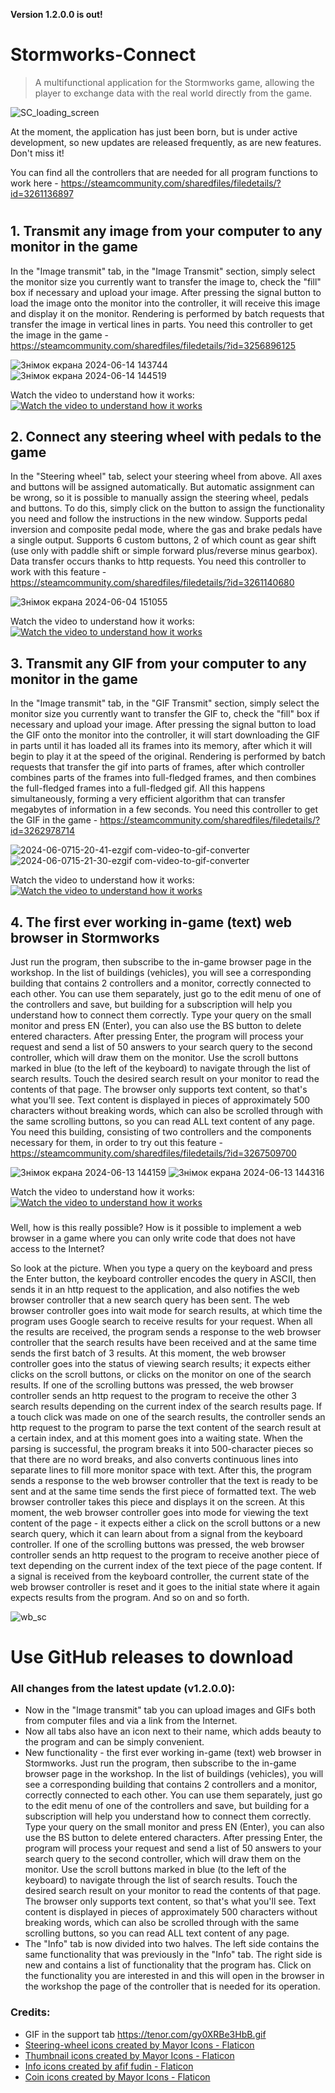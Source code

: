**Version 1.2.0.0 is out!**

# Stormworks-Connect
>A multifunctional application for the Stormworks game, allowing the player to exchange data with the real world directly from the game.

![SC_loading_screen](https://github.com/DilerFeed/Stormworks-Connect/assets/33964247/8cf1a61f-1e31-47e4-a362-ea75258e27b5)

At the moment, the application has just been born, but is under active development, so new updates are released frequently, as are new features. Don't miss it!

You can find all the controllers that are needed for all program functions to work here - https://steamcommunity.com/sharedfiles/filedetails/?id=3261136897

#

## 1. Transmit any image from your computer to any monitor in the game
In the "Image transmit" tab, in the "Image Transmit" section, simply select the monitor size you currently want to transfer the image to, check the "fill" box if necessary and upload your image. After pressing the signal button to load the image onto the monitor into the controller, it will receive this image and display it on the monitor. Rendering is performed by batch requests that transfer the image in vertical lines in parts.
You need this controller to get the image in the game - https://steamcommunity.com/sharedfiles/filedetails/?id=3256896125

![Знімок екрана 2024-06-14 143744](https://github.com/DilerFeed/Stormworks-Connect/assets/33964247/a249e8a4-0560-4852-8aa9-29a4975f2c38)
![Знімок екрана 2024-06-14 144519](https://github.com/DilerFeed/Stormworks-Connect/assets/33964247/5708533b-ad04-4c93-bd85-3c1ada59ac8e)

Watch the video to understand how it works:
[![Watch the video to understand how it works](https://img.youtube.com/vi/yDV3IyEmLcY/0.jpg)](https://www.youtube.com/watch?v=yDV3IyEmLcY)

## 2. Connect any steering wheel with pedals to the game
In the "Steering wheel" tab, select your steering wheel from above. All axes and buttons will be assigned automatically. But automatic assignment can be wrong, so it is possible to manually assign the steering wheel, pedals and buttons. To do this, simply click on the button to assign the functionality you need and follow the instructions in the new window. Supports pedal inversion and composite pedal mode, where the gas and brake pedals have a single output. Supports 6 custom buttons, 2 of which count as gear shift (use only with paddle shift or simple forward plus/reverse minus gearbox). Data transfer occurs thanks to http requests.
You need this controller to work with this feature - https://steamcommunity.com/sharedfiles/filedetails/?id=3261140680

![Знімок екрана 2024-06-04 151055](https://github.com/DilerFeed/Stormworks-Connect/assets/33964247/593d4b62-78fb-465b-b9d0-93f88be6a93d)

Watch the video to understand how it works:
[![Watch the video to understand how it works](https://img.youtube.com/vi/JS2815DQp7o/0.jpg)](https://www.youtube.com/watch?v=JS2815DQp7o)

## 3. Transmit any GIF from your computer to any monitor in the game
In the "Image transmit" tab, in the "GIF Transmit" section, simply select the monitor size you currently want to transfer the GIF to, check the "fill" box if necessary and upload your image. After pressing the signal button to load the GIF onto the monitor into the controller, it will start downloading the GIF in parts until it has loaded all its frames into its memory, after which it will begin to play it at the speed of the original. Rendering is performed by batch requests that transfer the gif into parts of frames, after which controller combines parts of the frames into full-fledged frames, and then combines the full-fledged frames into a full-fledged gif. All this happens simultaneously, forming a very efficient algorithm that can transfer megabytes of information in a few seconds.
You need this controller to get the GIF in the game - https://steamcommunity.com/sharedfiles/filedetails/?id=3262978714

![2024-06-0715-20-41-ezgif com-video-to-gif-converter](https://github.com/DilerFeed/Stormworks-Connect/assets/33964247/1466cb98-4ba1-488f-9a7e-9f8c9ddf6254)
![2024-06-0715-21-30-ezgif com-video-to-gif-converter](https://github.com/DilerFeed/Stormworks-Connect/assets/33964247/800633ad-96ca-4111-9f26-04ee8340e4a0)

Watch the video to understand how it works:
[![Watch the video to understand how it works](https://img.youtube.com/vi/2FSNrqv12NU/0.jpg)](https://www.youtube.com/watch?v=2FSNrqv12NU)

## 4. The first ever working in-game (text) web browser in Stormworks
Just run the program, then subscribe to the in-game browser page in the workshop. In the list of buildings (vehicles), you will see a corresponding building that contains 2 controllers and a monitor, correctly connected to each other. You can use them separately, just go to the edit menu of one of the controllers and save, but building for a subscription will help you understand how to connect them correctly. Type your query on the small monitor and press EN (Enter), you can also use the BS button to delete entered characters. After pressing Enter, the program will process your request and send a list of 50 answers to your search query to the second controller, which will draw them on the monitor. Use the scroll buttons marked in blue (to the left of the keyboard) to navigate through the list of search results. Touch the desired search result on your monitor to read the contents of that page. The browser only supports text content, so that's what you'll see. Text content is displayed in pieces of approximately 500 characters without breaking words, which can also be scrolled through with the same scrolling buttons, so you can read ALL text content of any page.
You need this building, consisting of two controllers and the components necessary for them, in order to try out this feature - https://steamcommunity.com/sharedfiles/filedetails/?id=3267509700

![Знімок екрана 2024-06-13 144159](https://github.com/DilerFeed/Stormworks-Connect/assets/33964247/3767343f-65b1-4f55-9175-b05207738b36)
![Знімок екрана 2024-06-13 144316](https://github.com/DilerFeed/Stormworks-Connect/assets/33964247/590ecd8c-a6d0-44c6-a6d3-a1d4806ee950)

Watch the video to understand how it works:
[![Watch the video to understand how it works](https://img.youtube.com/vi/bTid7PzwMoY/0.jpg)](https://www.youtube.com/watch?v=bTid7PzwMoY)
###
Well, how is this really possible? How is it possible to implement a web browser in a game where you can only write code that does not have access to the Internet?

So look at the picture. When you type a query on the keyboard and press the Enter button, the keyboard controller encodes the query in ASCII, then sends it in an http request to the application, and also notifies the web browser controller that a new search query has been sent. The web browser controller goes into wait mode for search results, at which time the program uses Google search to receive results for your request. When all the results are received, the program sends a response to the web browser controller that the search results have been received and at the same time sends the first batch of 3 results. At this moment, the web browser controller goes into the status of viewing search results; it expects either clicks on the scroll buttons, or clicks on the monitor on one of the search results. If one of the scrolling buttons was pressed, the web browser controller sends an http request to the program to receive the other 3 search results depending on the current index of the search results page. If a touch click was made on one of the search results, the controller sends an http request to the program to parse the text content of the search result at a certain index, and at this moment goes into a waiting state. When the parsing is successful, the program breaks it into 500-character pieces so that there are no word breaks, and also converts continuous lines into separate lines to fill more monitor space with text. After this, the program sends a response to the web browser controller that the text is ready to be sent and at the same time sends the first piece of formatted text. The web browser controller takes this piece and displays it on the screen. At this moment, the web browser controller goes into mode for viewing the text content of the page - it expects either a click on the scroll buttons or a new search query, which it can learn about from a signal from the keyboard controller. If one of the scrolling buttons was pressed, the web browser controller sends an http request to the program to receive another piece of text depending on the current index of the text piece of the page content. If a signal is received from the keyboard controller, the current state of the web browser controller is reset and it goes to the initial state where it again expects results from the program. And so on and so forth.

![wb_sc](https://github.com/DilerFeed/Stormworks-Connect/assets/33964247/25ea593e-499c-4b53-86d8-178d1be38b2e)

# Use GitHub releases to download

### All changes from the latest update (v1.2.0.0):
* Now in the "Image transmit" tab you can upload images and GIFs both from computer files and via a link from the Internet.
* Now all tabs also have an icon next to their name, which adds beauty to the program and can be simply convenient.
* New functionality - the first ever working in-game (text) web browser in Stormworks. Just run the program, then subscribe to the in-game browser page in the workshop. In the list of buildings (vehicles), you will see a corresponding building that contains 2 controllers and a monitor, correctly connected to each other. You can use them separately, just go to the edit menu of one of the controllers and save, but building for a subscription will help you understand how to connect them correctly. Type your query on the small monitor and press EN (Enter), you can also use the BS button to delete entered characters. After pressing Enter, the program will process your request and send a list of 50 answers to your search query to the second controller, which will draw them on the monitor. Use the scroll buttons marked in blue (to the left of the keyboard) to navigate through the list of search results. Touch the desired search result on your monitor to read the contents of that page. The browser only supports text content, so that's what you'll see. Text content is displayed in pieces of approximately 500 characters without breaking words, which can also be scrolled through with the same scrolling buttons, so you can read ALL text content of any page.
* The "Info" tab is now divided into two halves. The left side contains the same functionality that was previously in the "Info" tab. The right side is new and contains a list of functionality that the program has. Click on the functionality you are interested in and this will open in the browser in the workshop the page of the controller that is needed for its operation.

### Credits:
* GIF in the support tab https://tenor.com/gy0XRBe3HbB.gif
* <a href="https://www.flaticon.com/free-icons/steering-wheel" title="steering-wheel icons">Steering-wheel icons created by Mayor Icons - Flaticon</a>
* <a href="https://www.flaticon.com/free-icons/thumbnail" title="thumbnail icons">Thumbnail icons created by Mayor Icons - Flaticon</a>
* <a href="https://www.flaticon.com/free-icons/info" title="info icons">Info icons created by afif fudin - Flaticon</a>
* <a href="https://www.flaticon.com/free-icons/coin" title="coin icons">Coin icons created by Mayor Icons - Flaticon</a>
